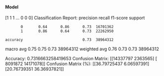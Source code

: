 #### Model
[1 1 1 ... 0 0 0]
Classification Report:
              precision    recall  f1-score   support

           0       0.64      0.86      0.73  16701362
           1       0.86      0.64      0.73  22262950

    accuracy                           0.73  38964312
   macro avg       0.75      0.75      0.73  38964312
weighted avg       0.76      0.73      0.73  38964312

Accuracy: 0.7316663258419653
Confusion Matrix:
[[14337797  2363565]
 [ 8091872 14171078]]
Confusion Matrix (%):
[[36.79725437  6.06597391]
 [20.76739351 36.36937821]]
